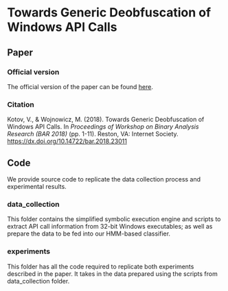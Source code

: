 # Towards Generic Deobfuscation of Windows API Calls

## Paper 

### Official version 

The official version of the paper can be found [here](https://www.ndss-symposium.org/wp-content/uploads/2018/07/bar2018_11_Kotov_paper.pdf). 

### Citation 
Kotov, V., & Wojnowicz, M. (2018). Towards Generic Deobfuscation of Windows API Calls. In _Proceedings of Workshop on Binary Analysis Research (BAR 2018)_ (pp. 1-11). Reston, VA: Internet Society. https://dx.doi.org/10.14722/bar.2018.23011

## Code 

We provide source code to replicate the data collection process and experimental results.


### data_collection
This folder contains the simplified symbolic execution engine and scripts to extract API call information from 32-bit Windows executables; as well as prepare the data to be fed into our HMM-based classifier.

### experiments
This folder has all the code required to replicate both experiments described in the paper. It takes in the data prepared using the scripts from data_collection folder.


